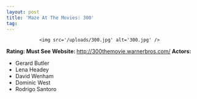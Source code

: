 ```yaml
---
layout: post
title: 'Maze At The Movies: 300'
tag: 
---
```



                <img src='/uploads/300.jpg' alt='300.jpg' />
<p><strong>Rating: Must See</strong>
<strong>Website: </strong><a href="http://300themovie.warnerbros.com/"><a href="http://300themovie.warnerbros.com/">http://300themovie.warnerbros.com/</a></a>
<strong>Actors: </strong></p>
<ul>
    <li>Gerard Butler</li>
    <li>Lena Headey</li>
    <li>David Wenham</li>
    <li>Dominic West</li>
    <li>Rodrigo Santoro</li>
</ul>
            
